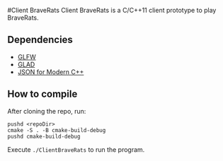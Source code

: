 #Client BraveRats
Client BraveRats is a C/C++11 client prototype to play BraveRats.

## Dependencies
- [GLFW][1]
- [GLAD][2]
- [JSON for Modern C++][3]

[1]: https://github.com/glfw/glfw
[2]: https://github.com/Dav1dde/glad
[3]: https://github.com/nlohmann/json

## How to compile
After cloning the repo, run:
```shell
pushd <repoDir>
cmake -S . -B cmake-build-debug
pushd cmake-build-debug
```
Execute `./ClientBraveRats` to run the program.
